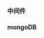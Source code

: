 #### 中间件


#### mongoDB
<!-- mongodb+srv://chen:<password>@mongodb-nxddx.mongodb.net/test?retryWrites=true&w=majority -->